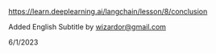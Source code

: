 https://learn.deeplearning.ai/langchain/lesson/8/conclusion

Added English Subtitle by wizardor@gmail.com

6/1/2023
